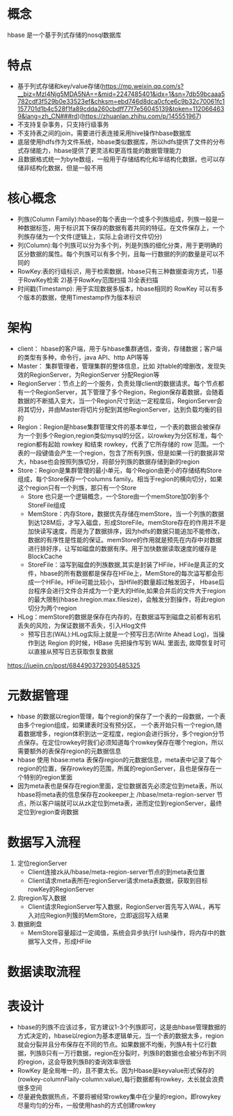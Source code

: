 # 概念
hbase 是一个基于列式存储的nosql数据库

# 特点
+ 基于列式存储和key/value存储(https://mp.weixin.qq.com/s?__biz=MzI4Njg5MDA5NA==&mid=2247485401&idx=1&sn=7db59bcaaa5782cdf3f529b0e33523ef&chksm=ebd746d8dca0cfce6c9b32c70061fc1157701d1b4c528f1fa89cdda260cbdff77f7e56045139&token=1120664639&lang=zh_CN###rd)(https://zhuanlan.zhihu.com/p/145551967)
+ 不支持复杂事务，只支持行级事务
+ 不支持表之间的join，需要进行表连接采用hive操作hbase数据库
+ 底层使用hdfs作为文件系统，hbase类似数据库，所以hdfs提供了文件的分布式存储能力，hbase提供了更灵活和更高性能的数据管理能力
+ 且数据格式统一为byte数组，一般用于存储结构化和半结构化数据，也可以存储非结构化数据，但是一般不用

# 核心概念
+ 列族(Column Family):hbase的每个表由一个或多个列族组成，列族一般是一种数据标签，用于标识其下保存的数据有着共同的特征。在文件保存上，一个列族存储为一个文件(逻辑上，实际上会进行文件切分)
+ 列(Column):每个列族可以分为多个列，列是列族的细化分类，用于更明确的区分数据的属性。每个列族可以有多个列，且每一行数据的列的数量是可以不同的 
+ RowKey:表的行级标识，用于检索数据，hbase只有三种数据查询方式，1)基于RowKey检索 2)基于RowKey范围扫描 3)全表扫描
+ 时间戳(Timestamp): 用于实现数据多版本，hbase相同的 RowKey 可以有多个版本的数据，使用Timestamp作为版本标识

# 架构
+ client： hbase的客户端，用于与hbase集群通信，查询，存储数据；客户端的类型有多种，命令行，java API、http API等等
+ Master： 集群管理者，管理集群的整体信息，比如 对table的增删改，发现失效的RegionServer，为RegionServer 分配Region等 
+ RegionServer：节点上的一个服务，负责处理client的数据请求。每个节点都有一个RegionServer，其下管理了多个Region，Region保存着数据，会随着数据的不断插入变大，当一个Region尺寸到达一定程度后，RegionServer会将其切分，并由Master将切片分配到其他RegionServer，达到负载均衡的目的
+ Region：Region是hbase集群管理文件的基本单位，一个表的数据会被保存为一个到多个Region,region类似mysql的分区，以rowkey为分区标准，每个region都有起始 rowkey 和结束 rowkey，代表了它所存储的 row 范围。一个表的一段键值会产生一个region，包含了所有列族，但是如果一行的数据非常大，hbase也会按照列族切分，将部分列族的数据存储到新的region
+ Store：Region是集群管理的最小单元，每个Region由更小的存储结构Store组成，每个Store保存一个columns family。相当于region的横向切分，如果这个region只有一个列族，那只有一个Store
	- Store 也只是一个逻辑概念，一个Store由一个memStore加0到多个StoreFile组成
	- MemStore：内存Store，数据优先存储在memStore，当一个列族的数据到达128M后，才写入磁盘，形成StoreFile。memStore存在的作用并不是加快读写速度，而是为了数据排序，因为hdfs的数据只能追加不能修改，数据的有序性是性能的保证。memStore的作用就是预先在内存中对数据进行排好序，让写如磁盘的数据有序。用于加快数据读取速度的缓存是 BlockCache 
	- StoreFile：溢写到磁盘的列族数据,其实是封装了HFile，HFile是真正的文件，hbase的所有数据都是保存在HFile上，MemStore的每次溢写都会形成一个HFile。HFile可能比较小，当Hfile的数量超过触发因子， Hbase后台程序会进行文件合并成为一个更大的Hfile,如果合并后的文件大于region的最大限制(hbase.hregion.max.filesize)，会触发分割操作，将此region切分为两个region
+ HLog：memStore的数据是保存在内存的，在数据溢写到磁盘之前都有宕机丢失的风险，为保证数据不丢失，引入Hlog文件
	- 预写日志(WAL):HLog实际上就是一个预写日志(Write Ahead Log)，当操作到达 Region 的时候，HBase 先把操作写到 WAL 里面去, 故障恢复时可以直接从预写日志获取恢复数据

https://juejin.cn/post/6844903729305485325

# 元数据管理
+ hbase 的数据以region管理，每个region的保存了一个表的一段数据，一个表由多个region组成，如果建表时没有预分区， 一个表开始只有一个region,随着数据增多，region体积到达一定程度，region会进行拆分，多个region分节点保存。在定位rowkey时我们必须知道每个rowkey保存在哪个region，所以需要额外的表保存region的元数据信息
+ hbase 使用 hbase:meta 表保存region的元数据信息，meta表中记录了每个region的位置，保存rowkey的范围，所属的regionServer，且也是保存在一个特别的region里面
+ 因为meta表也是保存在region里面，定位数据首先必须定位到meta表，所以hbase将meta表的信息保存在zookeeper上 /hbase/meta-region-server 节点，所以客户端就可以从zk定位到meta表，进而定位到regionServer，最终定位到region查询数据

# 数据写入流程
1. 定位regionServer
	+ Client连接zk从/hbase/meta-region-server节点的到meta表位置
	+ Client请求meta表所在regionServer请求meta表数据，获取到目标rowKey的RegionServer
2. 向region写入数据
	+ Client请求RegionServer写入数据，RegionServer首先写入WAL，再写入对应Region列簇的MemStore，立即返回写入结果
3. 数据刷盘
	+ MemStore容量超过一定阈值，系统会异步执行f lush操作，将内存中的数据写入文件，形成HFile

# 数据读取流程


# 表设计
+ hbase的列族不应该过多，官方建议1-3个列族即可，这是由hbase管理数据的方式决定的，hbase以region为基本逻辑单元，当一个表的数据太多，region就会分裂并且分布保存在不同的节点。如果数据不均衡，列族A有十亿行数据，列族B只有一万行数据，region在分裂时，列族B的数据也会被分布到不同的region，这会导致列族B的查询效率很低
+ RowKey 是全局唯一的，且不要太长。因为Hbase是keyvalue形式保存的(rowkey-columnFlaily-column:value),每行数据都有rowkey，太长就会浪费很多空间
+ 尽量避免数据热点，不要将被经常rowkey集中在少量的region，即rowykey尽量均匀的分布，一般使用hash的方式创建rowkey
